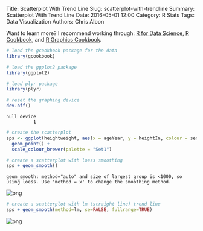 Title: Scatterplot With Trend Line
Slug: scatterplot-with-trendline
Summary: Scatterplot With Trend Line
Date: 2016-05-01 12:00
Category: R Stats
Tags: Data Visualization
Authors: Chris Albon


Want to learn more? I recommend working through: [R for Data Science](http://amzn.to/2myxnhi), [R Cookbook](http://amzn.to/2lF6hkb), and [R Graphics Cookbook](http://amzn.to/2m0fcPL).

```R
# load the gcookbook package for the data
library(gcookbook)

# load the ggplot2 package
library(ggplot2)

# load plyr package
library(plyr)

# reset the graphing device
dev.off()
```




    null device
              1




```R
# create the scatterplot
sps <- ggplot(heightweight, aes(x = ageYear, y = heightIn, colour = sex)) +
  geom_point() +
  scale_colour_brewer(palette = "Set1")
```


```R
# create a scatterplot with loess smoothing
sps + geom_smooth()
```

    geom_smooth: method="auto" and size of largest group is <1000, so using loess. Use 'method = x' to change the smoothing method.










![png]({filename}/images/scatterplot-with-trendline_files/scatterplot-with-trendline_3_2.png)



```R
# create a scatterplot with lm (straight line) trend line
sps + geom_smooth(method=lm, se=FALSE, fullrange=TRUE)
```









![png]({filename}/images/scatterplot-with-trendline_files/scatterplot-with-trendline_4_1.png)
